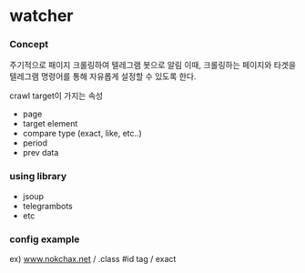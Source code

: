 # watcher

### Concept
주기적으로 패이지 크롤링하여 텔레그램 봇으로 알림
이때, 크롤링하는 페이지와 타겟을 텔레그램 명령어를 통해 자유롭게 설정할 수 있도록 한다.


crawl target이 가지는 속성
- page
- target element
- compare type (exact, like, etc..)
- period
- prev data


### using library
- jsoup
- telegrambots
- etc

### config example
ex) www.nokchax.net / .class #id tag / exact
